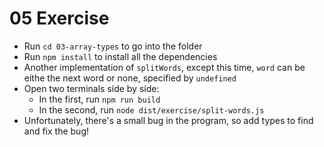# 05 Exercise

- Run `cd 03-array-types` to go into the folder
- Run `npm install` to install all the dependencies
- Another implementation of `splitWords`, except this time, `word` can be
  eithe the next word or none, specified by `undefined`
- Open two terminals side by side:
  - In the first, run `npm run build`
  - In the second, run `node dist/exercise/split-words.js`
- Unfortunately, there's a small bug in the program, so add types to find
  and fix the bug!

